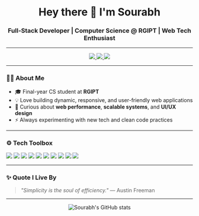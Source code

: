 <h1 align="center">Hey there 👋 I'm Sourabh</h1>
<h3 align="center">Full-Stack Developer | Computer Science @ RGIPT | Web Tech Enthusiast</h3>

---

<p align="center">
  <a href="https://github.com/SOURABH-05">
    <img src="https://img.shields.io/github/followers/SOURABH-05?label=Followers&style=social" />
  </a>
  <a href="https://www.linkedin.com/in/sourabh-dharra-707294288/">
    <img src="https://img.shields.io/badge/LinkedIn-blue?style=flat&logo=linkedin&logoColor=white" />
  </a>
  <a href="mailto:s2447491@gmail.com">
    <img src="https://img.shields.io/badge/Email-D14836?style=flat&logo=gmail&logoColor=white" />
  </a>
</p>

---

### 👨‍💻 About Me

- 🎓 Final-year CS student at **RGIPT**
- 💡 Love building dynamic, responsive, and user-friendly web applications
- 🧠 Curious about **web performance**, **scalable systems**, and **UI/UX design**
- ⚡ Always experimenting with new tech and clean code practices

---

### ⚙️ Tech Toolbox

<p align="left">
  <img src="https://img.shields.io/badge/JavaScript-F7DF1E?style=flat&logo=javascript&logoColor=black" />
  <img src="https://img.shields.io/badge/TypeScript-3178C6?style=flat&logo=typescript&logoColor=white" />
  <img src="https://img.shields.io/badge/React-20232A?style=flat&logo=react&logoColor=61DAFB" />
  <img src="https://img.shields.io/badge/Next.js-000000?style=flat&logo=nextdotjs&logoColor=white" />
  <img src="https://img.shields.io/badge/Node.js-339933?style=flat&logo=node.js&logoColor=white" />
  <img src="https://img.shields.io/badge/Tailwind_CSS-38B2AC?style=flat&logo=tailwind-css&logoColor=white" />
  <img src="https://img.shields.io/badge/MongoDB-4EA94B?style=flat&logo=mongodb&logoColor=white" />
  <img src="https://img.shields.io/badge/MySQL-4479A1?style=flat&logo=mysql&logoColor=white" />
  <img src="https://img.shields.io/badge/Git-F05032?style=flat&logo=git&logoColor=white" />
  <img src="https://img.shields.io/badge/Docker-2496ED?style=flat&logo=docker&logoColor=white" />
</p>

---

### ✨ Quote I Live By
> _"Simplicity is the soul of efficiency."_ — Austin Freeman

---

<p align="center">
  <img src="https://github-readme-stats.vercel.app/api?username=SOURABH-05&show_icons=true&theme=radical" alt="Sourabh's GitHub stats" />
</p>

